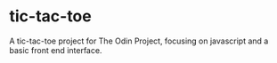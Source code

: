 # tic-tac-toe

A tic-tac-toe project for The Odin Project, focusing on javascript and a basic front end interface.
